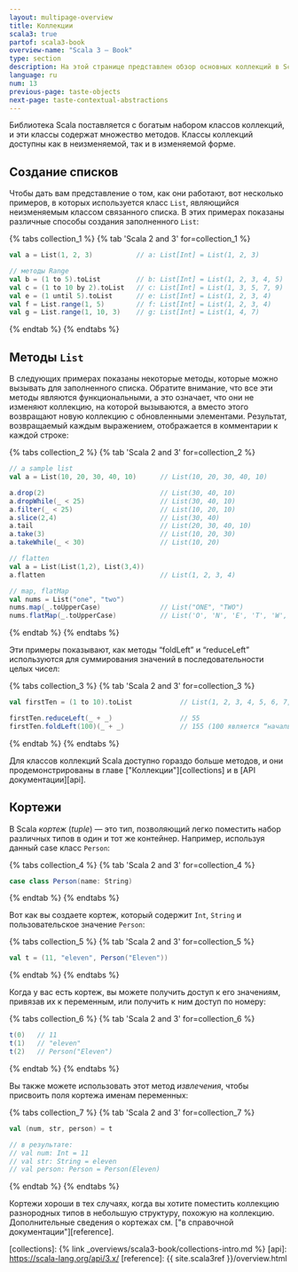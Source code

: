 ```yaml
---
layout: multipage-overview
title: Коллекции
scala3: true
partof: scala3-book
overview-name: "Scala 3 — Book"
type: section
description: На этой странице представлен обзор основных коллекций в Scala 3.
language: ru
num: 13
previous-page: taste-objects
next-page: taste-contextual-abstractions
---
```



Библиотека Scala поставляется с богатым набором классов коллекций, и эти классы содержат множество методов. 
Классы коллекций доступны как в неизменяемой, так и в изменяемой форме.

## Создание списков

Чтобы дать вам представление о том, как они работают, вот несколько примеров, в которых используется класс `List`, 
являющийся неизменяемым классом связанного списка. 
В этих примерах показаны различные способы создания заполненного `List`:

{% tabs collection_1 %}
{% tab 'Scala 2 and 3' for=collection_1 %}

```scala
val a = List(1, 2, 3)           // a: List[Int] = List(1, 2, 3)

// методы Range
val b = (1 to 5).toList         // b: List[Int] = List(1, 2, 3, 4, 5)
val c = (1 to 10 by 2).toList   // c: List[Int] = List(1, 3, 5, 7, 9)
val e = (1 until 5).toList      // e: List[Int] = List(1, 2, 3, 4)
val f = List.range(1, 5)        // f: List[Int] = List(1, 2, 3, 4)
val g = List.range(1, 10, 3)    // g: List[Int] = List(1, 4, 7)
```

{% endtab %}
{% endtabs %}

## Методы `List`

В следующих примерах показаны некоторые методы, которые можно вызывать для заполненного списка. 
Обратите внимание, что все эти методы являются функциональными, 
а это означает, что они не изменяют коллекцию, на которой вызываются, 
а вместо этого возвращают новую коллекцию с обновленными элементами. 
Результат, возвращаемый каждым выражением, отображается в комментарии к каждой строке:

{% tabs collection_2 %}
{% tab 'Scala 2 and 3' for=collection_2 %}

```scala
// a sample list
val a = List(10, 20, 30, 40, 10)      // List(10, 20, 30, 40, 10)

a.drop(2)                             // List(30, 40, 10)
a.dropWhile(_ < 25)                   // List(30, 40, 10)
a.filter(_ < 25)                      // List(10, 20, 10)
a.slice(2,4)                          // List(30, 40)
a.tail                                // List(20, 30, 40, 10)
a.take(3)                             // List(10, 20, 30)
a.takeWhile(_ < 30)                   // List(10, 20)

// flatten
val a = List(List(1,2), List(3,4))
a.flatten                             // List(1, 2, 3, 4)

// map, flatMap
val nums = List("one", "two")
nums.map(_.toUpperCase)               // List("ONE", "TWO")
nums.flatMap(_.toUpperCase)           // List('O', 'N', 'E', 'T', 'W', 'O')
```

{% endtab %}
{% endtabs %}

Эти примеры показывают, как методы “foldLeft” и “reduceLeft” используются 
для суммирования значений в последовательности целых чисел:

{% tabs collection_3 %}
{% tab 'Scala 2 and 3' for=collection_3 %}

```scala
val firstTen = (1 to 10).toList            // List(1, 2, 3, 4, 5, 6, 7, 8, 9, 10)

firstTen.reduceLeft(_ + _)                 // 55
firstTen.foldLeft(100)(_ + _)              // 155 (100 является “начальным” значением)
```

{% endtab %}
{% endtabs %}

Для классов коллекций Scala доступно гораздо больше методов, 
и они продемонстрированы в главе ["Коллекции"][collections] и в [API документации][api].

## Кортежи

В Scala _кортеж_ (_tuple_) — это тип, позволяющий легко поместить набор различных типов в один и тот же контейнер. 
Например, используя данный case класс `Person`:

{% tabs collection_4 %}
{% tab 'Scala 2 and 3' for=collection_4 %}

```scala
case class Person(name: String)
```

{% endtab %}
{% endtabs %}

Вот как вы создаете кортеж, который содержит `Int`, `String` и пользовательское значение `Person`:

{% tabs collection_5 %}
{% tab 'Scala 2 and 3' for=collection_5 %}

```scala
val t = (11, "eleven", Person("Eleven"))
```

{% endtab %}
{% endtabs %}

Когда у вас есть кортеж, вы можете получить доступ к его значениям, привязав их к переменным, 
или получить к ним доступ по номеру:

{% tabs collection_6 %}
{% tab 'Scala 2 and 3' for=collection_6 %}

```scala
t(0)   // 11
t(1)   // "eleven"
t(2)   // Person("Eleven")
```

{% endtab %}
{% endtabs %}

Вы также можете использовать этот метод _извлечения_, чтобы присвоить поля кортежа именам переменных:

{% tabs collection_7 %}
{% tab 'Scala 2 and 3' for=collection_7 %}

```scala
val (num, str, person) = t

// в результате:
// val num: Int = 11
// val str: String = eleven
// val person: Person = Person(Eleven)
```

{% endtab %}
{% endtabs %}

Кортежи хороши в тех случаях, когда вы хотите поместить коллекцию разнородных типов в небольшую структуру, похожую на коллекцию. 
Дополнительные сведения о кортежах см. ["в справочной документации"][reference].

[collections]: {% link _overviews/scala3-book/collections-intro.md %}
[api]: https://scala-lang.org/api/3.x/
[reference]: {{ site.scala3ref }}/overview.html
